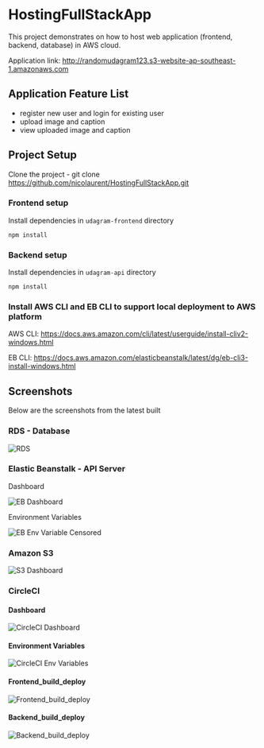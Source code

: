 # HostingFullStackApp

This project demonstrates on how to host web application (frontend, backend, database) in AWS cloud.

Application link: http://randomudagram123.s3-website-ap-southeast-1.amazonaws.com

## Application Feature List

- register new user and login for existing user
- upload image and caption
- view uploaded image and caption

## Project Setup

Clone the project - git clone https://github.com/nicolaurent/HostingFullStackApp.git

### Frontend setup
Install dependencies in `udagram-frontend` directory

`npm install`

### Backend setup

Install dependencies in `udagram-api` directory

`npm install`

### Install AWS CLI and EB CLI to support local deployment to AWS platform

AWS CLI: https://docs.aws.amazon.com/cli/latest/userguide/install-cliv2-windows.html

EB CLI: https://docs.aws.amazon.com/elasticbeanstalk/latest/dg/eb-cli3-install-windows.html

## Screenshots
Below are the screenshots from the latest built

### RDS - Database

![RDS](https://user-images.githubusercontent.com/14368846/131789964-0db1ca8b-56fc-4bf3-b2d0-c85aebce7f43.JPG)

### Elastic Beanstalk - API Server

Dashboard

![EB Dashboard](https://user-images.githubusercontent.com/14368846/131790704-4aad2dd0-4e6f-4135-9742-3029a742ccfc.JPG)

Environment Variables

![EB Env Variable Censored](https://user-images.githubusercontent.com/14368846/131790722-f77fddf4-cfcd-4e4a-b67e-d40b0e38718e.JPG)

### Amazon S3

![S3 Dashboard](https://user-images.githubusercontent.com/14368846/131790902-40cccb54-0ed0-44f8-ae59-9f2588371107.JPG)

### CircleCI

#### Dashboard

![CircleCI Dashboard](https://user-images.githubusercontent.com/14368846/131791090-b4faae2f-e15a-4e72-9fa9-f7446c13a604.JPG)

#### Environment Variables

![CircleCI Env Variables](https://user-images.githubusercontent.com/14368846/131793327-e6f4eff3-3e53-4f2a-baba-5af87b182cbb.JPG)


#### Frontend_build_deploy

![Frontend_build_deploy](https://user-images.githubusercontent.com/14368846/131793074-45a89e43-4002-486c-8369-90541eeb37e0.png)

#### Backend_build_deploy

![Backend_build_deploy](https://user-images.githubusercontent.com/14368846/131793105-ad114a47-529f-46d4-a392-4d7657b59bd7.png)
